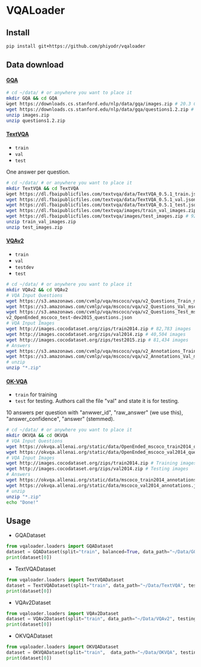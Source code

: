 # VQALoader

## Install

```bash
pip install git+https://github.com/phiyodr/vqaloader
```


## Data download


#### [GQA](https://cs.stanford.edu/people/dorarad/gqa/download.html)

```bash
# cd ~/data/ # or anywhere you want to place it
mkdir GQA && cd GQA
ẁget https://downloads.cs.stanford.edu/nlp/data/gqa/images.zip # 20.3 GB images
wget https://downloads.cs.stanford.edu/nlp/data/gqa/questions1.2.zip # 1.4 GB questions
unzip images.zip
unzip questions1.2.zip
``````

#### [TextVQA](https://textvqa.org/dataset/)

* `train`
* `val`
* `test`

One answer per question.

```bash
# cd ~/data/ # or anywhere you want to place it
mkdir TextVQA && cd TextVQA
ẁget https://dl.fbaipublicfiles.com/textvqa/data/TextVQA_0.5.1_train.json # 103 MB questions
wget https://dl.fbaipublicfiles.com/textvqa/data/TextVQA_0.5.1_val.json # 16 MB questions
wget https://dl.fbaipublicfiles.com/textvqa/data/TextVQA_0.5.1_test.json # 13 MB questions
wget https://dl.fbaipublicfiles.com/textvqa/images/train_val_images.zip # 6.6 GB images
wget https://dl.fbaipublicfiles.com/textvqa/images/test_images.zip # 926 MB images
unzip train_val_images.zip
unzip test_images.zip
``````

#### [VQAv2](https://visualqa.org/download.html)

* `train`
* `val`
* `testdev`
* `test`



```bash
# cd ~/data/ # or anywhere you want to place it
mkdir VQAv2 && cd VQAv2
# VQA Input Questions
wget https://s3.amazonaws.com/cvmlp/vqa/mscoco/vqa/v2_Questions_Train_mscoco.zip #  443,757 questions 
wget https://s3.amazonaws.com/cvmlp/vqa/mscoco/vqa/v2_Questions_Val_mscoco.zip #  214,354 questions 
wget https://s3.amazonaws.com/cvmlp/vqa/mscoco/vqa/v2_Questions_Test_mscoco.zip #  447,793 questions
v2_OpenEnded_mscoco_test-dev2015_questions.json 
# VQA Input Images
wget http://images.cocodataset.org/zips/train2014.zip # 82,783 images 
wget http://images.cocodataset.org/zips/val2014.zip # 40,504 images 
wget http://images.cocodataset.org/zips/test2015.zip # 81,434 images 
# Answers
wget https://s3.amazonaws.com/cvmlp/vqa/mscoco/vqa/v2_Annotations_Train_mscoco.zip
wget https://s3.amazonaws.com/cvmlp/vqa/mscoco/vqa/v2_Annotations_Val_mscoco.zip
# unzip
unzip "*.zip"
``````

#### [OK-VQA](https://okvqa.allenai.org/download.html)

* `train` for training
* `test` for testing. Authors call the file "val" and state it is for testing. 


10 answers per question with "anwwer_id", "raw_answer" (we use this), "answer_confidence", "answer" (stemmed).

```bash
# cd ~/data/ # or anywhere you want to place it
mkdir OKVQA && cd OKVQA
# VQA Input Questions
wget https://okvqa.allenai.org/static/data/OpenEnded_mscoco_train2014_questions.json # Training questions
wget https://okvqa.allenai.org/static/data/OpenEnded_mscoco_val2014_questions.json # Testing questions
# VQA Input Images
wget http://images.cocodataset.org/zips/train2014.zip # Training images
wget http://images.cocodataset.org/zips/val2014.zip # Testing images
# Answers
wget https://okvqa.allenai.org/static/data/mscoco_train2014_annotations.json # (v1.1 updated 7/29/2020)
wget https://okvqa.allenai.org/static/data/mscoco_val2014_annotations.json #(v1.1 updated 7/29/2020)
# unzip
unzip "*.zip"
echo "Done!"
``````



## Usage

* GQADataset

```python
from vqaloader.loaders import GQADataset
dataset = GQADataset(split="train", balanced=True, data_path="~/Data/GQA", testing=False)
print(dataset[0])
```

* TextVQADataset

```python
from vqaloader.loaders import TextVQADataset
dataset = TextVQADataset(split="train", data_path="~/Data/TextVQA", testing=False)
print(dataset[0])
```


* VQAv2Dataset

```python
from vqaloader.loaders import VQAv2Dataset
dataset = VQAv2Dataset(split="train", data_path="~/Data/VQAv2", testing=False)
print(dataset[0])
```

* OKVQADataset

 ```python  
from vqaloader.loaders import OKVQADataset 
dataset = OKVQADataset(split="train",  data_path="~/Data/OKVQA", testing=False)
print(dataset[0])  
```